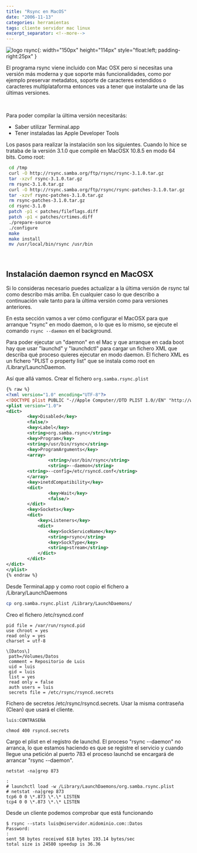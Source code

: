 ```yaml
---
title: "Rsync en MacOS"
date: "2006-11-13"
categories: herramientas
tags: cliente servidor mac linux
excerpt_separator: <!--more-->
---
```



![logo rsync](/assets/img/posts/rsync.svg){: width="150px" height="114px" style="float:left; padding-right:25px" } 

El programa rsync viene incluido con Mac OSX pero si necesitas una versión más moderna y que soporte más funcionalidades, como por ejemplo preservar metadatos, soporte de caracteres extendidos o caracteres multiplataforma entonces vas a tener que instalarte una de las últimas versiones.

<br clear="left"/>
<!--more-->

Para poder compilar la última versión necesitarás:

- Saber utilizar Terminal.app
- Tener instaladas las Apple Developer Tools

Los pasos para realizar la instalación son los siguientes. Cuando lo hice se trataba de la versión 3.1.0 que compilé en MacOSX 10.8.5 en modo 64 bits. Como root:

```zsh
 cd /tmp
 curl -O http://rsync.samba.org/ftp/rsync/rsync-3.1.0.tar.gz
 tar -xzvf rsync-3.1.0.tar.gz
 rm rsync-3.1.0.tar.gz
 curl -O http://rsync.samba.org/ftp/rsync/rsync-patches-3.1.0.tar.gz
 tar -xzvf rsync-patches-3.1.0.tar.gz
 rm rsync-patches-3.1.0.tar.gz
 cd rsync-3.1.0
 patch -p1 < patches/fileflags.diff
 patch -p1 < patches/crtimes.diff
 ./prepare-source
 ./configure
 make
 make install
 mv /usr/local/bin/rsync /usr/bin
````

<br/>

## Instalación daemon rsyncd en MacOSX

Si lo consideras necesario puedes actualizar a la última versión de rsync tal como describo más arriba. En cualquier caso lo que describo a continuación vale tanto para la última versión como para versiones anteriores.

En esta sección vamos a ver cómo configurar el MacOSX para que arranque "rsync" en modo daemon, o lo que es lo mismo, se ejecute el comando `rsync --daemon` en el background.

Para poder ejecutar un "daemon" en el Mac y que arranque en cada boot hay que usar "launchd" y "launchdctl" para cargar un fichero XML que describa qué proceso quieres ejecutar en modo daemon. El fichero XML es un fichero "PLIST o property list" que se instala como root en /Library/LaunchDaemon.

Así que allá vamos. Crear el fichero `org.samba.rsync.plist`

```xml
{% raw %}
<?xml version="1.0" encoding="UTF-8"?>
<!DOCTYPE plist PUBLIC "-//Apple Computer//DTD PLIST 1.0//EN" "http://www.apple.com/DTDs/PropertyList-1.0.dtd">
<plist version="1.0">
<dict>
        <key>Disabled</key>
        <false/>
        <key>Label</key>
        <string>org.samba.rsync</string>
        <key>Program</key>
        <string>/usr/bin/rsync</string>
        <key>ProgramArguments</key>
        <array>
                <string>/usr/bin/rsync</string>
                <string>--daemon</string>
		<string>--config=/etc/rsyncd.conf</string>      
        </array>
        <key>inetdCompatibility</key>
        <dict>
                <key>Wait</key>
                <false/>
        </dict>
		<key>Sockets</key>
		<dict>
			<key>Listeners</key>
			<dict>
				<key>SockServiceName</key>
				<string>rsync</string>
				<key>SockType</key>
				<string>stream</string>
			</dict>
		</dict>
</dict>
</plist>
{% endraw %}
```          
         
Desde Terminal.app y como root copio el fichero a /Library/LaunchDaemons

```zsh
cp org.samba.rsync.plist /Library/LaunchDaemons/
```

Creo el fichero /etc/rsyncd.conf

```
pid file = /var/run/rsyncd.pid
use chroot = yes
read only = yes
charset = utf-8
 
\[Datos\]
 path=/Volumes/Datos
 comment = Repositorio de Luis
 uid = luis
 gid = luis
 list = yes
 read only = false
 auth users = luis
 secrets file = /etc/rsync/rsyncd.secrets
```

Fichero de secretos /etc/rsync/rsyncd.secrets. Usar la misma contraseña (Clean) que usará el cliente.

```
luis:CONTRASEÑA
```

```
chmod 400 rsyncd.secrets 
```

Cargo el plist en el registro de launchd. El proceso "rsync --daemon" no arranca, lo que estamos haciendo es que se registre el servicio y cuando llegue una petición al puerto 783 el proceso launchd se encargará de arrancar "rsync --daemon".

```
netstat -na|grep 873
```

```
:
# launchctl load -w /Library/LaunchDaemons/org.samba.rsync.plist 
# netstat -na|grep 873
tcp6 0 0 \*.873 \*.\* LISTEN 
tcp4 0 0 \*.873 \*.\* LISTEN
```

Desde un cliente podemos comprobar que está funcionando

```
$ rsync --stats luis@miservidor.midominio.com::Datos
Password: 
:
sent 58 bytes received 618 bytes 193.14 bytes/sec
total size is 24580 speedup is 36.36
```
